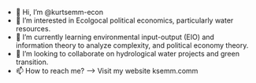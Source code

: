 - 👋 Hi, I’m @kurtsemm-econ
- 👀 I’m interested in Ecolgocal political economics, particularly water resources.
- 🌱 I’m currently learning environmental input-output (EIO) and information theory to analyze complexity, and political economy theory. 
- 💞️ I’m looking to collaborate on hydrological water projects and green transition. 
- 📫 How to reach me? --> Visit my website ksemm.comm
  

<!---
kurtsemm-econ/kurtsemm-econ is a ✨ special ✨ repository because its `README.md` (this file) appears on your GitHub profile.
You can click the Preview link to take a look at your changes.
--->
